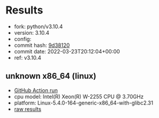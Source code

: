 # Results

- fork: python/v3.10.4
- version: 3.10.4
- config: 
- commit hash: [9d38120](https://github.com/python/cpython/commit/9d38120)
- commit date: 2022-03-23T20:12:04+00:00
- ref: v3.10.4

## unknown x86_64 (linux)

- [GitHub Action run](https://github.com/faster-cpython/benchmarking/actions/runs/7646924903)
- cpu model: Intel(R) Xeon(R) W-2255 CPU @ 3.70GHz
- platform: Linux-5.4.0-164-generic-x86_64-with-glibc2.31
- [raw results](bm-20220323-linux-x86_64-python-v3.10.4-3.10.4-9d38120.json)

